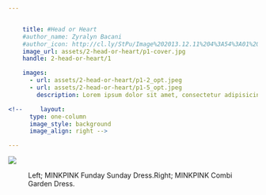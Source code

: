```yaml
---


    title: #Head or Heart 
    #author_name: Zyralyn Bacani
    #author_icon: http://cl.ly/StPu/Image%202013.12.11%204%3A54%3A01%20pm.png
    image_url: assets/2-head-or-heart/p1-cover.jpg
    handle: 2-head-or-heart/1

    images:
      - url: assets/2-head-or-heart/p1-2_opt.jpeg
      - url: assets/2-head-or-heart/p1-5_opt.jpeg
        description: Lorem ipsum dolor sit amet, consectetur adipisicing elit, sed do eiusmod tempor incididunt ut labore et dolore magna aliqua. Ut enim ad minim veniam, quis nostrud exercitation ullamco laboris nisi ut aliquip ex ea commodo consequat. Duis aute irure dolor in reprehenderit in voluptate velit esse cillum dolore eu fugiat nulla pariatur. Excepteur sint occaecat cupidatat non proident, sunt in culpa qui officia deserunt mollit anim id est laborum.

<!--     layout:
      type: one-column
      image_style: background
      image_align: right -->

---
```


<img src="../assets/2-head-or-heart/p1-2_opt.jpeg">

<figure>
  <figcaption>Left; MINKPINK Funday Sunday Dress.Right; MINKPINK Combi Garden Dress. </figcaption>
</figure> 

            
    

